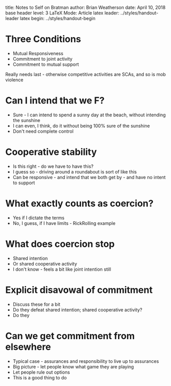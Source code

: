 title:              Notes to Self on Bratman
author:             Brian Weatherson
date:               April 10, 2018
base header level:	3
LaTeX Mode:          Article
latex leader:         ../styles/handout-leader
latex begin:         ../styles/handout-begin

# Three Conditions

* Mutual Responsiveness
* Commitment to joint activity
* Commitment to mutual support

Really needs last - otherwise competitive  activities are SCAs, and so is mob violence

# Can I intend that we F?

* Sure - I can intend to spend a sunny day at the beach, without intending the sunshine
* I can even, I think, do it without being 100% sure of the sunshine
* Don't need complete control

# Cooperative stability

* Is this right - do we have to have this?
* I guess so - driving around a roundabout is sort of like this
* Can be responsive - and intend that we both get by - and have no intent to support

# What exactly counts as coercion?

* Yes if I dictate the terms
* No, I guess, if I have limits - RickRolling example

# What does coercion stop

* Shared intention
* Or shared cooperative activity
* I don't know - feels a bit like joint intention still

# Explicit disavowal of commitment

* Discuss these for a bit
* Do they defeat shared intention; shared cooperative activity?
* Do they 

# Can we get commitment from elsewhere
 
* Typical case - assurances and responsibility to live up to assurances
* Big picture - let people know what game they are playing
* Let people rule out options
* This is a good thing to do
